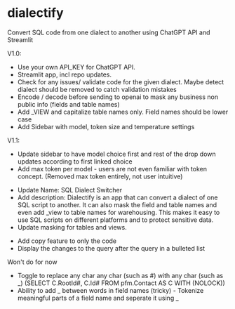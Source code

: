 # dialectify
Convert SQL code from one dialect to another using ChatGPT API and Streamlit


V1.0:
+ Use your own API_KEY for ChatGPT API.
+ Streamlit app, incl repo updates.
+ Check for any issues/ validate code for the given dialect. Maybe detect dialect should be removed to catch validation mistakes
+ Encode / decode before sending to openai to mask any business non public info (fields and table names)
+ Add _VIEW and capitalize table names only. Field names should be lower case
+ Add Sidebar with model, token size and temperature settings

V1.1:
+ Update sidebar to have model choice first and rest of the drop down updates according to first linked choice
+ Add max token per model - users are not even familiar with token concept. (Removed max token entirely, not user intuitive)
- Update Name: SQL Dialect Switcher
- Add description: Dialectify is an app that can convert a dialect of one SQL script to another. It can also mask the field and table names and even add _view to table names for warehousing. This makes it easy to use SQL scripts on different platforms and to protect sensitive data.
- Update masking for tables and views.
+ Add copy feature to only the code
+ Display the changes to the query after the query in a bulleted list



Won't do for now
- Toggle to replace any char any char (such as #) with any char (such as _) (SELECT C.RootId#, C.Id# FROM pfm.Contact AS C WITH (NOLOCK))
- Ability to add _ between words in field names (tricky) - Tokenize meaningful parts of a field name and seperate it using _